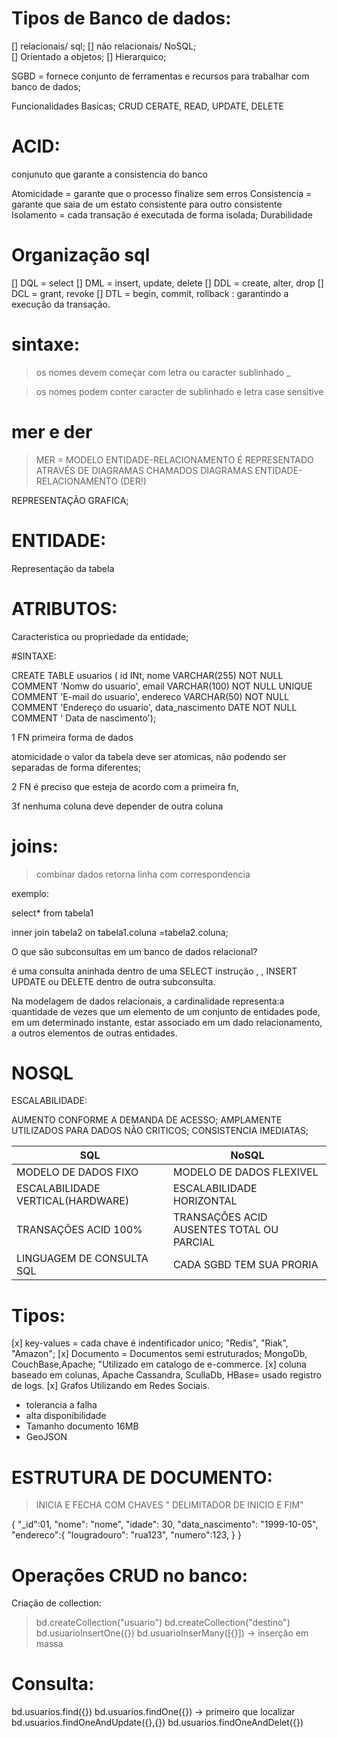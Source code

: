 # Tipos de Banco de dados:

[] relacionais/ sql;
[] não relacionais/ NoSQL;  
[] Orientado a objetos;
[] Hierarquico;


SGBD = fornece conjunto de ferramentas e  recursos para trabalhar com banco de dados;

Funcionalidades Basicas; CRUD
CERATE, READ,  UPDATE, DELETE

# ACID: 
conjunuto que garante a consistencia do banco

Atomicidade = garante que o processo finalize sem erros
Consistencia = garante que saia de um estato consistente para outro consistente
Isolamento = cada transação é executada de forma isolada; 
Durabilidade 

# Organização sql 

[] DQL = select
[] DML = insert, update, delete
[] DDL = create, alter, drop
[] DCL = grant, revoke
[] DTL = begin, commit, rollback  : garantindo a execução da transação.



# sintaxe:

 > os nomes devem começar com letra ou caracter sublinhado _

 >os nomes podem conter caracter de sublinhado e letra
 >case sensitive


 # mer e der 

 > MER = MODELO ENTIDADE-RELACIONAMENTO É REPRESENTADO  ATRAVÉS DE DIAGRAMAS  CHAMADOS DIAGRAMAS ENTIDADE-RELACIONAMENTO (DER!)



 REPRESENTAÇÃO GRAFICA;

 # ENTIDADE:

  Representação da tabela 
# ATRIBUTOS:
 
  Caracteristica ou propriedade da entidade;

#SINTAXE:

CREATE TABLE usuarios (
	id INt,
    nome VARCHAR(255) NOT NULL COMMENT 'Nomw do usuario',
    email VARCHAR(100) NOT NULL UNIQUE COMMENT 'E-mail do usuario',
    endereco VARCHAR(50) NOT NULL COMMENT 'Endereço do usuario',
    data_nascimento DATE NOT NULL COMMENT ' Data de nascimento');



1 FN primeira forma de dados 

atomicidade o valor da tabela deve ser atomicas, não podendo ser separadas de forma diferentes;

2 FN  é preciso que esteja de acordo com a primeira fn, 



3f nenhuma coluna deve depender de outra coluna



# joins:

> combinar dados
>retorna linha com correspondencia

exemplo:

select* from  tabela1

inner join tabela2 on tabela1.coluna =tabela2.coluna;



O que são subconsultas em um banco de dados relacional?

é uma consulta aninhada dentro de uma SELECT instrução , , INSERT UPDATE ou DELETE dentro de outra subconsulta.


Na modelagem de dados relacionais, a cardinalidade representa:a quantidade de vezes que um elemento de um conjunto de entidades pode, em um determinado instante, estar associado em um dado relacionamento, a outros elementos de outras entidades.



# NOSQL

ESCALABILIDADE:

  AUMENTO CONFORME A DEMANDA DE ACESSO;
  AMPLAMENTE UTILIZADOS PARA DADOS NÃO CRITICOS;
  CONSISTENCIA IMEDIATAS;


|  SQL| NoSQL
| ----|------
| MODELO DE DADOS FIXO | MODELO DE DADOS FLEXIVEL
| ESCALABILIDADE VERTICAL(HARDWARE) |  ESCALABILIDADE HORIZONTAL
| TRANSAÇÕES ACID 100% | TRANSAÇÕES ACID AUSENTES TOTAL OU PARCIAL
| LINGUAGEM DE CONSULTA SQL | CADA SGBD TEM SUA PRORIA



# Tipos:
[x] key-values = cada chave é indentificador unico; "Redis", "Riak", "Amazon"; 
[x] Documento = Documentos semi estruturados; MongoDb, CouchBase,Apache; "Utilizado em catalogo de e-commerce.
[x] coluna baseado em colunas, Apache Cassandra, ScullaDb, HBase= usado registro de logs.
[x] Grafos  Utilizando em  Redes Sociais.

* tolerancia a falha 
* alta disponibilidade
* Tamanho  documento 16MB
* GeoJSON

# ESTRUTURA DE DOCUMENTO:

  > INICIA E FECHA COM CHAVES " DELIMITADOR DE INICIO E FIM"

  {
    "_id":01,
    "nome": "nome",
    "idade": 30,
    "data_nascimento": "1999-10-05",
    "endereco":{
      "lougradouro": "rua123",
      "numero":123,
    }
  }

  # Operações CRUD no banco:

  Criação de collection:
  >bd.createCollection("usuario")
  >bd.createCollection("destino")
  >bd.usuarioInsertOne({})
  >bd.usuarioInserMany([{}]) -> inserção em massa


  # Consulta:

  bd.usuarios.find({})
  bd.usuarios.findOne({}) -> primeiro que localizar
  bd.usuarios.findOneAndUpdate({},{})
  bd.usuarios.findOneAndDelet({})












